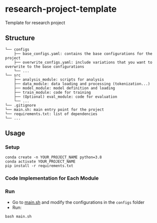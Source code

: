 # research-project-template
Template for research project

## Structure
```
└── configs
    ├── base_configs.yaml: contains the base configurations for the project
    ├── overwrite_configs.yaml: include variations that you want to overwrite to the base configurations
    └── ...
└── src
    ├── analysis_module: scripts for analysis
    ├── data_module: data loading and processing (tokenization...)
    ├── model_module: model definition and loading
    ├── train_module: code for training
    ├── (Optional) eval_module: code for evaluation
    └── ...
└── .gitignore
└── main.sh: main entry point for the project
└── requirements.txt: list of dependencies
└── ...
```

## Usage
### Setup
```
conda create -n YOUR_PROJECT_NAME python=3.8
conda activate YOUR_PROJECT_NAME
pip install -r requirements.txt
```
### Code Implementation for Each Module
### Run
- Go to [main.sh](main.sh) and modify the configurations in the `configs` folder
- Run:
```
bash main.sh
```

